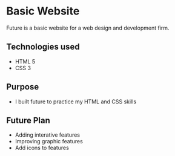 # Basic Website
Future is a basic website for a web design and development firm.

## Technologies used
- HTML 5
- CSS 3

## Purpose
- I built future to practice my HTML and CSS skills

## Future Plan
- Adding interative features
- Improving graphic features
- Add icons to features
